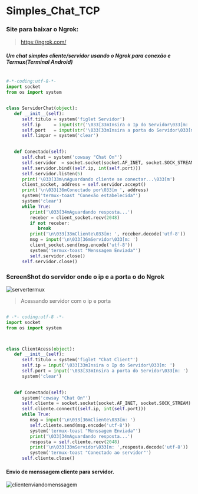 # Simples_Chat_TCP
### Site para baixar o Ngrok: 
> https://ngrok.com/

##### Um chat simples cliente/servidor usando o Ngrok para conexão e Termux(Terminal Android)

```python

#-*-coding:utf-8-*-
import socket
from os import system


class ServidorChat(object):
   def __init__(self):
      self.titulo = system('figlet Servidor')
      self.ip     = input(str('\033[33mInsira o Ip do Servidor\033[m: '))
      self.port   = input(str('\033[33mInsira a porta do Servidor\033[m: '))
      self.limpar = system('clear')

   
   def Conectado(self):
      self.chat = system('cowsay "Chat On"')
      self.servidor  = socket.socket(socket.AF_INET, socket.SOCK_STREAM)
      self.servidor.bind((self.ip, int(self.port)))
      self.servidor.listen(5)
      print('\033[33m\nAguardando cliente se conectar...\033[m')
      client_socket, address = self.servidor.accept()
      print('\n\033[36mConectado por\033[m ', address)
      system('termux-toast "Conexão estabelecida"')
      system('clear')
      while True:
         print('\033[34mAguardando resposta...')
         receber = client_socket.recv(2048)
         if not receber: 
            break
         print('\n\033[33mCliente\033[m: ', receber.decode('utf-8'))
         msg = input('\n\033[36mServidor\033[m: ')
         client_socket.send(msg.encode('utf-8'))
         system('termux-toast "Menssagem Enviada"')
         self.servidor.close()
      self.servidor.close()

```

### ScreenShot do servidor onde o ip e a porta o do Ngrok



![servertermux](https://user-images.githubusercontent.com/34782498/44436767-5af86480-a58d-11e8-85c3-d7f24eee4864.png)

> Acessando servidor com o ip e porta 

```python

# -*- coding:utf-8 -*-
import socket
from os import system



class ClientAcess(object):
   def __init__(self):
      self.titulo = system('figlet "Chat Client"')
      self.ip = input('\033[33mInsira o Ip do Servidor\033[m: ')
      self.port = input('\033[33mInsira a porta do Servidor\033[m: ')
      system('clear')
      

   def Conectado(self):
      system('cowsay "Chat On"')
      self.cliente = socket.socket(socket.AF_INET, socket.SOCK_STREAM)
      self.cliente.connect((self.ip, int(self.port)))
      while True:
         msg = input('\n\033[36mCliente\033[m: ')
         self.cliente.send(msg.encode('utf-8'))
         system('termux-toast "Menssagem Enviada"')
         print('\033[34mAguardando resposta...')
         resposta = self.cliente.recv(2048)
         print('\n\033[33mServidor\033[m: ',resposta.decode('utf-8'))
         system('termux-toast "Conectado ao servidor"')
      self.cliente.close()
```

#### Envio de menssagem cliente para servidor.
![clientenviandomenssagem](https://user-images.githubusercontent.com/34782498/44437167-21285d80-a58f-11e8-8e77-2a3b3f4196e8.png)
